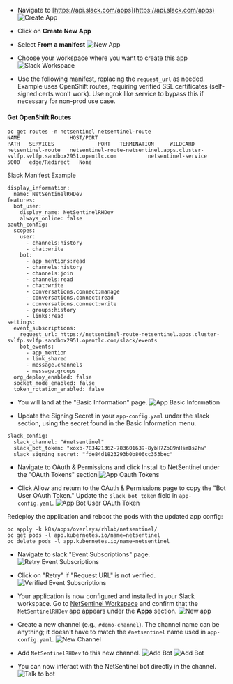 - Navigate to [https://api.slack.com/apps](https://api.slack.com/apps)
![Create App](./images/001-slack.png)

- Click on **Create New App**
- Select **From a manifest**
![New App](./images/002-slack.png)

- Choose your workspace where you want to create this app
![Slack Workspace](./images/003-slack.png)

- Use the following manifest, replacing the `request_url` as needed. Example uses OpenShift routes, requiring verified SSL certificates (self-signed certs won’t work). Use ngrok like service to bypass this if necessary for non-prod use case.

#### Get OpenShift Routes
```shell
oc get routes -n netsentinel netsentinel-route
NAME                HOST/PORT                                                                        PATH   SERVICES              PORT   TERMINATION     WILDCARD
netsentinel-route   netsentinel-route-netsentinel.apps.cluster-svlfp.svlfp.sandbox2951.opentlc.com          netsentinel-service   5000   edge/Redirect   None
```

Slack Manifest Example
```
display_information:
  name: NetSentinelRHDev
features:
  bot_user:
    display_name: NetSentinelRHDev
    always_online: false
oauth_config:
  scopes:
    user:
      - channels:history
      - chat:write
    bot:
      - app_mentions:read
      - channels:history
      - channels:join
      - channels:read
      - chat:write
      - conversations.connect:manage
      - conversations.connect:read
      - conversations.connect:write
      - groups:history
      - links:read
settings:
  event_subscriptions:
    request_url: https://netsentinel-route-netsentinel.apps.cluster-svlfp.svlfp.sandbox2951.opentlc.com/slack/events
    bot_events:
      - app_mention
      - link_shared
      - message.channels
      - message.groups
  org_deploy_enabled: false
  socket_mode_enabled: false
  token_rotation_enabled: false
```

- You will land at the "Basic Information" page.
![App Basic Information](./images/004-slack.png)

- Update the Signing Secret in your `app-config.yaml` under the slack section, using the secret found in the Basic Information menu.
```
slack_config:
  slack_channel: "#netsentinel"
  slack_bot_token: "xoxb-783421362-783601639-8ybH7ZoB9nHsmBs2hw"
  slack_signing_secret: "fde84d1823293b0b806cc353bec"
```
- Navigate to OAuth & Permissions and click Install to NetSentinel under the "OAuth Tokens" section
![App Oauth Tokens](./images/005-slack.png)

- Click Allow and return to the OAuth & Permissions page to copy the "Bot User OAuth Token." Update the `slack_bot_token` field in `app-config.yaml`.
![App Bot User OAuth Token](./images/006-slack.png)


Redeploy the application and reboot the pods with the updated app config:

```
oc apply -k k8s/apps/overlays/rhlab/netsentinel/
oc get pods -l app.kubernetes.io/name=netsentinel
oc delete pods -l app.kubernetes.io/name=netsentinel
```

- Navigate to slack "Event Subscriptions" page.
![Retry Event Subscriptions](./images/007-slack.png)

- Click on "Retry" if "Request URL" is not verified.
![Verified Event Subscriptions](./images/008-slack.png)

- Your application is now configured and installed in your Slack workspace. Go to [NetSentinel Workspace](https://netsentinel.slack.com/) and confirm that the `NetSentinelRHDev` app appears under the **Apps** section.
![New app](./images/009-slack.png)

- Create a new channel (e.g., `#demo-channel`). The channel name can be anything; it doesn't have to match the `#netsentinel` name used in `app-config.yaml`.
![New Channel](./images/010-slack.png)

- Add `NetSentinelRHDev` to this new channel.
![Add Bot](./images/011-slack.png)
![Add Bot](./images/012-slack.png)

- You can now interact with the NetSentinel bot directly in the channel.
![Talk to bot](./images/013-slack.png)
